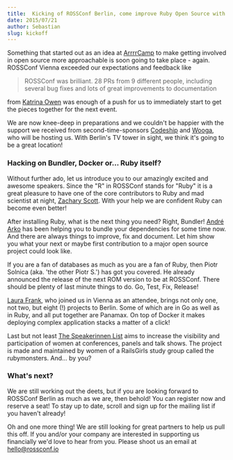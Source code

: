 ```yaml
---
title:  Kicking of ROSSConf Berlin, come improve Ruby Open Source with us
date: 2015/07/21
author: Sebastian
slug: kickoff
---
```


Something that started out as an idea at [ArrrrCamp](http://2015.arrrrcamp.be/) to make getting involved in open source more approachable is soon going to take place - again. ROSSConf Vienna exceeded our expectations and feedback like

> ROSSConf was brilliant. 28 PRs from 9 different people, including several bug fixes and lots of great improvements to documentation

from [Katrina Owen](https://twitter.com/kytrinyx) was enough of a push for us to immediately start to get the pieces together for the next event.

We are now knee-deep in preparations and we couldn't be happier with the support we received from second-time-sponsors [Codeship](https://codeship.com) and [Wooga](http://www.wooga.com/), who will be hosting us. With Berlin's TV tower in sight, we think it's going to be a great location!

### Hacking on Bundler, Docker or... Ruby itself?

Without further ado, let us introduce you to our amazingly excited and awesome speakers. Since the "R" in ROSSConf stands for "Ruby" it is a great pleasure to have one of the core contributors to Ruby and mad scientist at night, [Zachary Scott](https://twitter.com/_zzak). With your help we are confident Ruby can become even better!

After installing Ruby, what is the next thing you need? Right, Bundler! [André Arko](https://twitter.com/indirect) has been helping you to bundle your dependencies for some time now. And there are always things to improve, fix and document. Let him show you what your next or maybe first contribution to a major open source project could look like.

If you are a fan of databases as much as you are a fan of Ruby, then Piotr Solnica (aka. 'the other Piotr S.') has got you covered. He already announced the release of the next ROM version to be at ROSSConf. There should be plenty of last minute things to do. Go, Test, Fix, Release!

[Laura Frank](https://twitter.com/rhein_wein), who joined us in Vienna as an attendee, brings not only one, not two, but eight (!) projects to Berlin. Some of which are in Go as well as in Ruby, and all put together are Panamax. On top of Docker it makes deploying complex application stacks a matter of a click!

Last but not least [The Speakerinnen List](https://speakerinnen.org/) aims to increase the visibility and participation of women at conferences, panels and talk shows. The project is made and maintained by women of a RailsGirls study group called the rubymonsters. And... by you?

### What's next?

We are still working out the deets, but if you are looking forward to ROSSConf Berlin as much as we are, then behold! You can register now and reserve a seat! To stay up to date, scroll and sign up for the mailing list if you haven't already!

Oh and one more thing! We are still looking for great partners to help us pull this off. If you and/or your company are interested in supporting us financially we'd love to hear from you. Please shoot us an email at hello@rossconf.io
